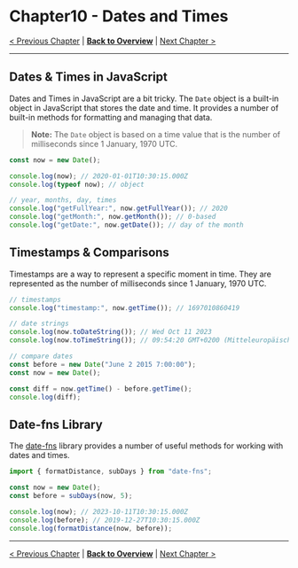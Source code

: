 # Chapter10 - Dates and Times

[< Previous Chapter](/Modern-Javascript-Course/chapter08-ArrayMethods) | [**Back to Overview**](/Modern-Javascript-Course/) | [Next Chapter >](/Modern-Javascript-Course/chapter11-AsyncJavaScript)

---

## Dates & Times in JavaScript

Dates and Times in JavaScript are a bit tricky. The `Date` object is a built-in object in JavaScript that stores the date and time. It provides a number of built-in methods for formatting and managing that data.

> **Note:** The `Date` object is based on a time value that is the number of milliseconds since 1 January, 1970 UTC.

```javascript
const now = new Date();

console.log(now); // 2020-01-01T10:30:15.000Z
console.log(typeof now); // object

// year, months, day, times
console.log("getFullYear:", now.getFullYear()); // 2020
console.log("getMonth:", now.getMonth()); // 0-based
console.log("getDate:", now.getDate()); // day of the month
```

## Timestamps & Comparisons

Timestamps are a way to represent a specific moment in time. They are represented as the number of milliseconds since 1 January, 1970 UTC.

```javascript
// timestamps
console.log("timestamp:", now.getTime()); // 1697010860419

// date strings
console.log(now.toDateString()); // Wed Oct 11 2023
console.log(now.toTimeString()); // 09:54:20 GMT+0200 (Mitteleuropäische Sommerzeit)

// compare dates
const before = new Date("June 2 2015 7:00:00");
const now = new Date();

const diff = now.getTime() - before.getTime();
console.log(diff);
```

## Date-fns Library

The [date-fns](https://date-fns.org/) library provides a number of useful methods for working with dates and times.

```javascript
import { formatDistance, subDays } from "date-fns";

const now = new Date();
const before = subDays(now, 5);

console.log(now); // 2023-10-11T10:30:15.000Z
console.log(before); // 2019-12-27T10:30:15.000Z
console.log(formatDistance(now, before));
```

---

[< Previous Chapter](/Modern-Javascript-Course/chapter08-ArrayMethods) | [**Back to Overview**](/Modern-Javascript-Course/) | [Next Chapter >](/Modern-Javascript-Course/chapter11-AsyncJavaScript)

